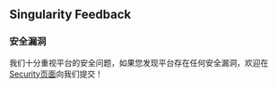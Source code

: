 ## Singularity Feedback

### 安全漏洞

我们十分重视平台的安全问题，如果您发现平台存在任何安全漏洞，欢迎在[Security页面](https://github.com/SLctfTeam/singularity-feedback/security)向我们提交！
